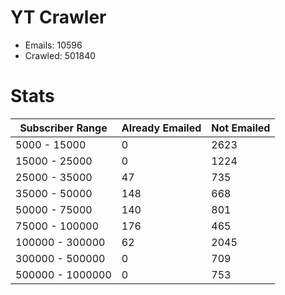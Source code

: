 # YT Crawler
- Emails: 10596
- Crawled: 501840

# Stats
| Subscriber Range  | Already Emailed | Not Emailed |
|-------|-------|-------|
| 5000 - 15000 | 0 | 2623 |
| 15000 - 25000 | 0 | 1224 |
| 25000 - 35000 | 47 | 735 |
| 35000 - 50000 | 148 | 668 |
| 50000 - 75000 | 140 | 801 |
| 75000 - 100000 | 176 | 465 |
| 100000 - 300000 | 62 | 2045 |
| 300000 - 500000 | 0 | 709 |
| 500000 - 1000000 | 0 | 753 |
